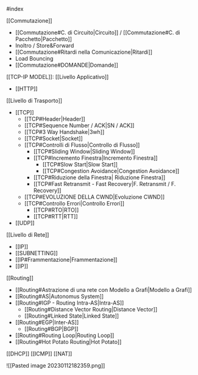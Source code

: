 #index

[[Commutazione]]
- [[Commutazione#C. di Circuito|Circuito]] / [[Commutazione#C. di Pacchetto|Pacchetto]]
- Inoltro / Store&Forward
- [[Commutazione#Ritardi nella Comunicazione|Ritardi]]
- Load Bouncing
- [[Commutazione#DOMANDE|Domande]]



[[TCP-IP MODEL]]:
[[Livello Applicativo]]
- [[HTTP]]

[[Livello di Trasporto]]
- [[TCP]]
	- [[TCP#Header|Header]]
	- [[TCP#Sequence Number / ACK|SN / ACK]]
	- [[TCP#3 Way Handshake|3wh]]
	- [[TCP#Socket|Socket]]
	- [[TCP#Controlli di Flusso|Controllo di Flusso]]
		- [[TCP#Sliding Window|Sliding Window]]
		- [[TCP#Incremento Finestra|Incremento Finestra]]
			- [[TCP#Slow Start|Slow Start]]
			- [[TCP#Congestion Avoidance|Congestion Avoidance]]
		- [[TCP#Riduzione della Finestra| Riduzione Finestra]]
		- [[TCP#Fast Retransmit - Fast Recovery|F. Retransmit / F. Recovery]]
	- [[TCP#EVOLUZIONE DELLA CWND|Evoluzione CWND]]
	- [[TCP#Controllo Errori|Controllo Errori]]
		- [[TCP#RTO|RTO]]
		- [[TCP#RTT|RTT]]
- [[UDP]]


[[Livello di Rete]]
- [[IP]]
- [[SUBNETTING]]
- [[IP#Frammentazione|Frammentazione]]
- [[IP]]
 
[[Routing]]
- [[Routing#Astrazione di una rete con Modello a Grafi|Modello a Grafi]]
- [[Routing#AS|Autonomus System]]
- [[Routing#IGP - Routing Intra-AS|Intra-AS]]
	- [[Routing#Distance Vector Routing|Distance Vector]]
	- [[Routing#Linked State|Linked State]]
- [[Routing#EGP|Inter-AS]]
	- [[Routing#BGP|BGP]]
- [[Routing#Routing Loop|Routing Loop]]
- [[Routing#Hot Potato Routing|Hot Potato]]

[[DHCP]]
[[ICMP]]
[[NAT]]



![[Pasted image 20230112182359.png]]


